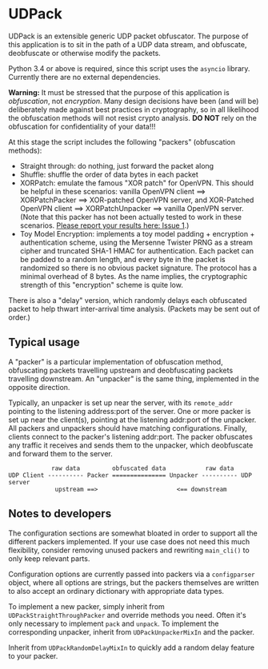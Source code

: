 # UDPack
UDPack is an extensible generic UDP packet obfuscator. The purpose of this application is to sit in the path of a UDP data stream, and obfuscate, deobfuscate or otherwise modify the packets.

Python 3.4 or above is required, since this script uses the `asyncio` library. Currently there are no external dependencies.

**Warning:** It must be stressed that the purpose of this application is *obfuscation*, not *encryption*. Many design decisions have been (and will be) deliberately made against best practices in cryptography, so in all likelihood the obfuscation methods will not resist crypto analysis. **DO NOT** rely on the obfuscation for confidentiality of your data!!!

At this stage the script includes the following "packers" (obfuscation methods):

* Straight through: do nothing, just forward the packet along
* Shuffle: shuffle the order of data bytes in each packet
* XORPatch: emulate the famous "XOR patch" for OpenVPN. This should be helpful in these scenarios: vanilla OpenVPN client ==> XORPatchPacker ==> XOR-patched OpenVPN server, and XOR-Patched OpenVPN client ==> XORPatchUnpacker ==> vanilla OpenVPN server. (Note that this packer has not been actually tested to work in these scenarios. [Please report your results here: Issue 1](https://github.com/twisteroidambassador/udpack/issues/1).)
* Toy Model Encryption: implements a toy model padding + encryption + authentication scheme, using the Mersenne Twister PRNG as a stream cipher and truncated SHA-1 HMAC for authentication. Each packet can be padded to a random length, and every byte in the packet is randomized so there is no obvious packet signature. The protocol has a minimal overhead of 8 bytes. As the name implies, the cryptographic strength of this "encryption" scheme is quite low.

There is also a "delay" version, which randomly delays each obfuscated packet to help thwart inter-arrival time analysis. (Packets may be sent out of order.)

## Typical usage

A "packer" is a particular implementation of obfuscation method, obfuscating packets travelling upstream and deobfuscating packets travelling downstream. An "unpacker" is the same thing, implemented in the opposite direction.

Typically, an unpacker is set up near the server, with its `remote_addr` pointing to the listening address:port of the server. One or more packer is set up near the client(s), pointing at the listening addr:port of the unpacker. All packers and unpackers should have matching configurations. Finally, clients connect to the packer's listening addr:port. The packer obfuscates any traffic it receives and sends them to the unpacker, which deobfuscate and forward them to the server.


                raw data         obfuscated data           raw data
    UDP Client ---------- Packer =============== Unpacker ---------- UDP server
                 upstream ==>                      <== downstream

## Notes to developers

The configuration sections are somewhat bloated in order to support all the different packers implemented. If your use case does not need this much flexibility, consider removing unused packers and rewriting `main_cli()` to only keep relevant parts. 

Configuration options are currently passed into packers via a `configparser` object, where all options are strings, but the packers themselves are written to also accept an ordinary dictionary with appropriate data types.

To implement a new packer, simply inherit from `UDPackStraightThroughPacker` and override methods you need. Often it's only necessary to implement `pack` and `unpack`. To implement the corresponding unpacker, inherit from `UDPackUnpackerMixIn` and the packer.

Inherit from `UDPackRandomDelayMixIn` to quickly add a random delay feature to your packer.
